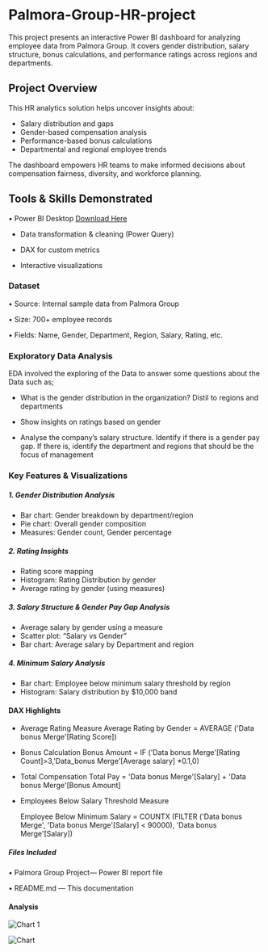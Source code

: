# Palmora-Group-HR-project
This project presents an interactive Power BI dashboard for analyzing employee data from Palmora Group. It covers gender distribution, salary structure, bonus calculations, and performance ratings across regions and departments.

## Project Overview
This HR analytics solution helps uncover insights about:
-  Salary distribution and gaps
-  Gender-based compensation analysis
-  Performance-based bonus calculations
-  Departmental and regional employee trends
  
The dashboard empowers HR teams to make informed decisions about compensation fairness, diversity, and workforce planning.

## Tools & Skills Demonstrated
•	Power BI Desktop [Download Here](https://www.microsoft.com/en-us/download/details.aspx?id=58494)
-	Data transformation & cleaning (Power Query)

-	DAX for custom metrics

-	Interactive visualizations

### Dataset
•	Source: Internal sample data from Palmora Group

•	Size: 700+ employee records

•	Fields: Name, Gender, Department, Region, Salary, Rating, etc.

### Exploratory Data Analysis
EDA involved the exploring of the Data to answer some questions about the Data such as;

- What is the gender distribution in the organization? Distil to regions and departments
   
- Show insights on ratings based on gender
  
- Analyse the company’s salary structure. Identify if there is a gender pay gap. If there is, identify the department and regions that should be the focus of management

### Key Features & Visualizations

##### 1. Gender Distribution Analysis
- Bar chart: Gender breakdown by department/region
- Pie chart: Overall gender composition
- Measures: Gender count, Gender percentage

##### 2. Rating Insights
- Rating score mapping 
- Histogram: Rating Distribution by gender
- Average rating by gender (using measures)

##### 3. Salary Structure & Gender Pay Gap Analysis
- Average salary by gender using a measure
- Scatter plot: “Salary vs Gender”
- Bar chart: Average salary by Department and region

##### 4. Minimum Salary Analysis
- Bar chart: Employee below minimum salary threshold by region
- Histogram: Salary distribution by $10,000 band

#### DAX Highlights
       
-	Average Rating Measure
Average Rating by Gender = AVERAGE ('Data bonus Merge'[Rating Score])

-	Bonus Calculation 
Bonus Amount = IF ('Data bonus Merge'[Rating Count]>3,'Data_bonus Merge'[Average salary] *0.1,0)

-	Total Compensation
Total Pay = 'Data bonus Merge'[Salary] + 'Data bonus Merge'[Bonus Amount]

- Employees Below Salary Threshold Measure
  
  Employee Below Minimum Salary = COUNTX (FILTER ('Data bonus Merge', 'Data bonus Merge'[Salary] < 90000), 'Data bonus Merge'[Salary])

##### Files Included
•	Palmora Group Project— Power BI report file

•	README.md — This documentation


#### Analysis

![Chart 1](https://github.com/user-attachments/assets/aa6d0363-6922-4925-81b6-862a1efacef8)


![Chart](https://github.com/user-attachments/assets/dd3b808e-87a5-4104-b76a-3311a2ab3257)


